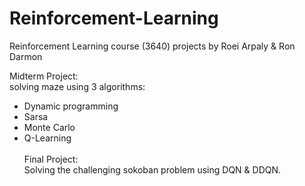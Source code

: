 # Reinforcement-Learning
Reinforcement Learning course (3640) projects by Roei Arpaly & Ron Darmon

Midterm Project: <br>
solving maze using 3 algorithms:
  * Dynamic programming
  * Sarsa
  * Monte Carlo
  * Q-Learning
<br><br>
Final Project: <br>
Solving the challenging sokoban problem using DQN & DDQN. 
